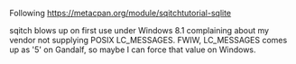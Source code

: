
Following https://metacpan.org/module/sqitchtutorial-sqlite

sqitch blows up on first use under Windows 8.1 complaining about my vendor not supplying POSIX LC_MESSAGES.
    FWIW, LC_MESSAGES comes up as '5' on Gandalf, so maybe I can force that value on 
    Windows.


